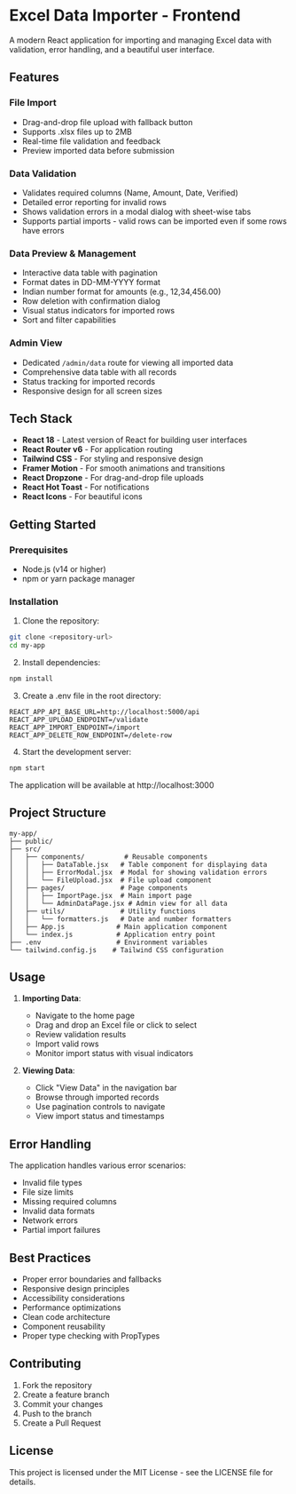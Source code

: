 # Excel Data Importer - Frontend

A modern React application for importing and managing Excel data with validation, error handling, and a beautiful user interface.

## Features

### File Import
- Drag-and-drop file upload with fallback button
- Supports .xlsx files up to 2MB
- Real-time file validation and feedback
- Preview imported data before submission

### Data Validation
- Validates required columns (Name, Amount, Date, Verified)
- Detailed error reporting for invalid rows
- Shows validation errors in a modal dialog with sheet-wise tabs
- Supports partial imports - valid rows can be imported even if some rows have errors

### Data Preview & Management
- Interactive data table with pagination
- Format dates in DD-MM-YYYY format
- Indian number format for amounts (e.g., 12,34,456.00)
- Row deletion with confirmation dialog
- Visual status indicators for imported rows
- Sort and filter capabilities

### Admin View
- Dedicated `/admin/data` route for viewing all imported data
- Comprehensive data table with all records
- Status tracking for imported records
- Responsive design for all screen sizes

## Tech Stack

- **React 18** - Latest version of React for building user interfaces
- **React Router v6** - For application routing
- **Tailwind CSS** - For styling and responsive design
- **Framer Motion** - For smooth animations and transitions
- **React Dropzone** - For drag-and-drop file uploads
- **React Hot Toast** - For notifications
- **React Icons** - For beautiful icons

## Getting Started

### Prerequisites
- Node.js (v14 or higher)
- npm or yarn package manager

### Installation

1. Clone the repository:
```bash
git clone <repository-url>
cd my-app
```

2. Install dependencies:
```bash
npm install
```

3. Create a .env file in the root directory:
```env
REACT_APP_API_BASE_URL=http://localhost:5000/api
REACT_APP_UPLOAD_ENDPOINT=/validate
REACT_APP_IMPORT_ENDPOINT=/import
REACT_APP_DELETE_ROW_ENDPOINT=/delete-row
```

4. Start the development server:
```bash
npm start
```

The application will be available at http://localhost:3000

## Project Structure

```
my-app/
├── public/
├── src/
│   ├── components/          # Reusable components
│   │   ├── DataTable.jsx   # Table component for displaying data
│   │   ├── ErrorModal.jsx  # Modal for showing validation errors
│   │   └── FileUpload.jsx  # File upload component
│   ├── pages/              # Page components
│   │   ├── ImportPage.jsx  # Main import page
│   │   └── AdminDataPage.jsx # Admin view for all data
│   ├── utils/              # Utility functions
│   │   └── formatters.js   # Date and number formatters
│   ├── App.js             # Main application component
│   └── index.js           # Application entry point
├── .env                   # Environment variables
└── tailwind.config.js    # Tailwind CSS configuration
```

## Usage

1. **Importing Data**:
   - Navigate to the home page
   - Drag and drop an Excel file or click to select
   - Review validation results
   - Import valid rows
   - Monitor import status with visual indicators

2. **Viewing Data**:
   - Click "View Data" in the navigation bar
   - Browse through imported records
   - Use pagination controls to navigate
   - View import status and timestamps

## Error Handling

The application handles various error scenarios:
- Invalid file types
- File size limits
- Missing required columns
- Invalid data formats
- Network errors
- Partial import failures

## Best Practices

- Proper error boundaries and fallbacks
- Responsive design principles
- Accessibility considerations
- Performance optimizations
- Clean code architecture
- Component reusability
- Proper type checking with PropTypes

## Contributing

1. Fork the repository
2. Create a feature branch
3. Commit your changes
4. Push to the branch
5. Create a Pull Request

## License

This project is licensed under the MIT License - see the LICENSE file for details.

